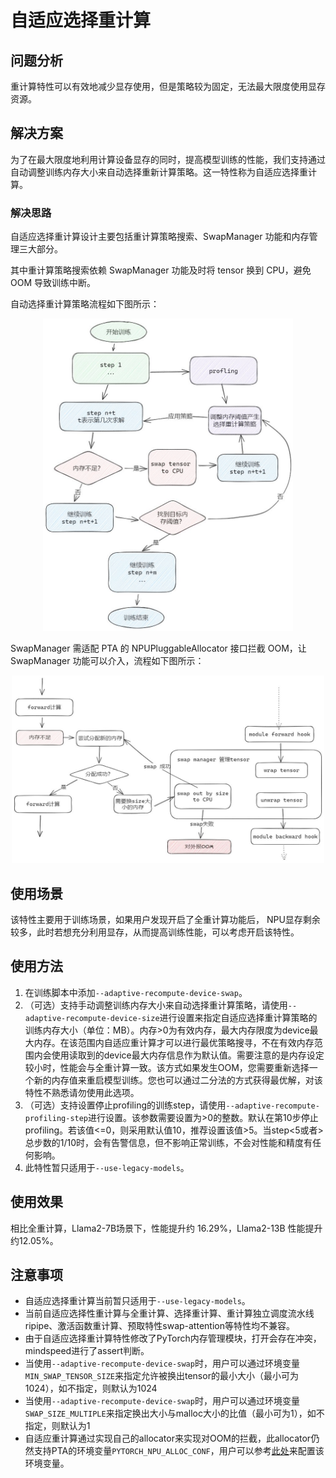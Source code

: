 # 自适应选择重计算

## 问题分析

重计算特性可以有效地减少显存使用，但是策略较为固定，无法最大限度使用显存资源。

## 解决方案

为了在最大限度地利用计算设备显存的同时，提高模型训练的性能，我们支持通过自动调整训练内存大小来自动选择重新计算策略。这一特性称为自适应选择重计算。

### 解决思路

自适应选择重计算设计主要包括重计算策略搜索、SwapManager 功能和内存管理三大部分。

其中重计算策略搜索依赖 SwapManager 功能及时将 tensor 换到 CPU，避免 OOM 导致训练中断。

自动选择重计算策略流程如下图所示：

<p align="center"> <img src="../../sources/images/adaptive_recompute_a.png" height="500px" width="400px"></p>

SwapManager 需适配 PTA 的 NPUPluggableAllocator 接口拦截 OOM，让 SwapManager 功能可以介入，流程如下图所示：
<p align="center"> <img src="../../sources/images/adaptive_recompute_b.png" height="300px" width="500px"></p>

## 使用场景

该特性主要用于训练场景，如果用户发现开启了全重计算功能后， NPU显存剩余较多，此时若想充分利用显存，从而提高训练性能，可以考虑开启该特性。

## 使用方法

1. 在训练脚本中添加`--adaptive-recompute-device-swap`。
2. （可选）支持手动调整训练内存大小来自动选择重计算策略，请使用`--adaptive-recompute-device-size`进行设置来指定自适应选择重计算策略的训练内存大小（单位：MB）。内存>0为有效内存，最大内存限度为device最大内存。在该范围内自适应重计算才可以进行最优策略搜寻，不在有效内存范围内会使用读取到的device最大内存信息作为默认值。需要注意的是内存设定较小时，性能会与全重计算一致。该方式如果发生OOM，您需要重新选择一个新的内存值来重启模型训练。您也可以通过二分法的方式获得最优解，对该特性不熟悉请勿使用此选项。
3. （可选）支持设置停止profiling的训练step，请使用`--adaptive-recompute-profiling-step`进行设置。该参数需要设置为>0的整数。默认在第10步停止profiling。若该值<=0，则采用默认值10，推荐设置该值>5。当step<5或者>总步数的1/10时，会有告警信息，但不影响正常训练，不会对性能和精度有任何影响。
4. 此特性暂只适用于`--use-legacy-models`。

## 使用效果

相比全重计算，Llama2-7B场景下，性能提升约 16.29%，Llama2-13B 性能提升约12.05%。

## 注意事项

- 自适应选择重计算当前暂只适用于`--use-legacy-models`。
- 当前自适应选择性重计算与全重计算、选择重计算、重计算独立调度流水线ripipe、激活函数重计算、预取特性swap-attention等特性均不兼容。
- 由于自适应选择重计算特性修改了PyTorch内存管理模块，打开会存在冲突，mindspeed进行了assert判断。
- 当使用`--adaptive-recompute-device-swap`时，用户可以通过环境变量`MIN_SWAP_TENSOR_SIZE`来指定允许被换出tensor的最小大小（最小可为1024），如不指定，则默认为1024
- 当使用`--adaptive-recompute-device-swap`时，用户可以通过环境变量`SWAP_SIZE_MULTIPLE`来指定换出大小与malloc大小的比值（最小可为1），如不指定，则默认为1
- 自适应重计算通过实现自己的allocator来实现对OOM的拦截，此allocator仍然支持PTA的环境变量`PYTORCH_NPU_ALLOC_CONF`，用户可以参考[此处](https://www.hiascend.com/document/detail/zh/CANNCommunityEdition/80RC2alpha001/apiref/envref/envref_07_0053.html)来配置该环境变量。
